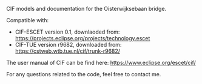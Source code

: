 CIF models and documentation for the Oisterwijksebaan bridge.

Compatible with:
   - CIF-ESCET version 0.1, downlaoded from: https://projects.eclipse.org/projects/technology.escet 
   - CIF-TUE version r9682, downloaded from: https://cstweb.wtb.tue.nl/cif/trunk-r9682/
    
The user manual of CIF can be find here: https://www.eclipse.org/escet/cif/

For any questions related to the code, feel free to contact me.

